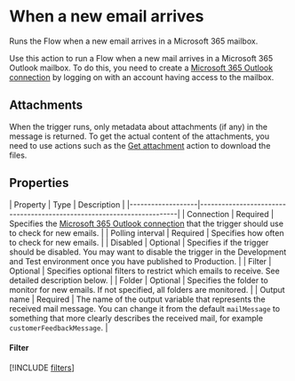 # When a new email arrives

Runs the Flow when a new email arrives in a Microsoft 365 mailbox.

Use this action to run a Flow when a new mail arrives in a Microsoft 365 Outlook mailbox. To do this, you need to create a [Microsoft 365 Outlook connection](../../actions/microsoft-365-outlook/outlook-connection.md) by logging on with an account having access to the mailbox.

## Attachments

When the trigger runs, only metadata about attachments (if any) in the message is returned. To get the actual content of the attachments, you need to use actions such as the [Get attachment](../../actions/microsoft-365-outlook/get-attachment.md) action to download the files.

## Properties

<!--prettier-ignore-->
| Property          | Type      | Description                                               |
|-------------------|-----------------------------------------------------------------------|
| Connection        | Required  | Specifies the [Microsoft 365 Outlook connection](../../actions/microsoft-365-outlook/outlook-connection.md) that the trigger should use to check for new emails. |
| Polling interval  | Required  | Specifies how often to check for new emails.              |
| Disabled          | Optional  | Specifies if the trigger should be disabled. You may want to disable the trigger in the Development and Test environment once you have published to Production. |
| Filter            | Optional  | Specifies optional filters to restrict which emails to receive. See detailed description below. | 
| Folder            | Optional  | Specifies the folder to monitor for new emails. If not specified, all folders are monitored. |
| Output name       | Required  | The name of the output variable that represents the received mail message. You can change it from the default `mailMessage` to something that more clearly describes the received mail, for example `customerFeedbackMessage`. |

#### Filter

[!INCLUDE [filters](../../actions/microsoft-365-outlook/mail-filters-paragraph.md)]
